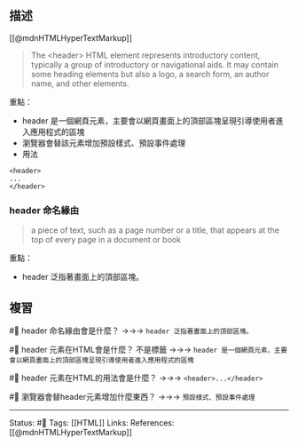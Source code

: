 ## 描述

[[@mdnHTMLHyperTextMarkup]]
> The \<header\> HTML element represents introductory content, typically a group of introductory or navigational aids. It may contain some heading elements but also a logo, a search form, an author name, and other elements.


重點：
- header 是一個網頁元素，主要會以網頁畫面上的頂部區塊呈現引導使用者進入應用程式的區塊
- 瀏覽器會替該元素增加預設樣式、預設事件處理
- 用法
```
<header>
...
</header>
```
### header 命名緣由

> a piece of text, such as a page number or a title, that appears at the top of every page in a document or book

重點：
- header 泛指著畫面上的頂部區塊。
## 複習

#🧠 header 命名緣由會是什麼？ ->->-> `header 泛指著畫面上的頂部區塊。`
<!--SR:!2022-12-17,23,250-->

#🧠 header 元素在HTML會是什麼？ 不是標籤  ->->-> `header 是一個網頁元素，主要會以網頁畫面上的頂部區塊呈現引導使用者進入應用程式的區塊`
<!--SR:!2022-12-20,10,210-->

#🧠 header 元素在HTML的用法會是什麼？ ->->-> `<header>...</header>`
<!--SR:!2022-12-21,26,250-->


#🧠 瀏覽器會替header元素增加什麼東西？ ->->-> `預設樣式、預設事件處理`
<!--SR:!2022-12-23,28,250-->


---
Status: #🌱 
Tags:
[[HTML]]
Links:
References:
[[@mdnHTMLHyperTextMarkup]]